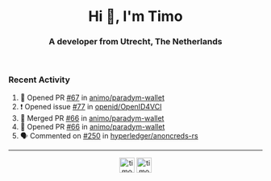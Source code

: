<h1 align="center">Hi 👋, I'm Timo</h1>
<h3 align="center">A developer from Utrecht, The Netherlands</h3>
<br/>
<!-- https://github.com/rahuldkjain/github-profile-readme-generator --!>

<!--  <p align="left"><img src="https://github-readme-stats.vercel.app/api?username=timoglastra&show_icons=true&count_private=true&" alt="timoglastra" /></p> --!>

<!--
Github language stats
<p align="left"><img src="https://github-readme-stats.vercel.app/api/top-langs/?username=timoglastra&layout=compact" alt="timoglastra" /><p>
-->

<!-- Codestats language stats -->
<!-- <p align="left"><img src="https://codestats-readme.vercel.app/api/top-langs/?username=timoglastra&layout=compact&language_count=12" alt="timoglastra" /><p>    --!>
  
<h3>Recent Activity</h3>

<!--START_SECTION:activity-->
1. 💪 Opened PR [#67](https://github.com/animo/paradym-wallet/pull/67) in [animo/paradym-wallet](https://github.com/animo/paradym-wallet)
2. ❗ Opened issue [#77](https://github.com/openid/OpenID4VCI/issues/77) in [openid/OpenID4VCI](https://github.com/openid/OpenID4VCI)
3. 🎉 Merged PR [#66](https://github.com/animo/paradym-wallet/pull/66) in [animo/paradym-wallet](https://github.com/animo/paradym-wallet)
4. 💪 Opened PR [#66](https://github.com/animo/paradym-wallet/pull/66) in [animo/paradym-wallet](https://github.com/animo/paradym-wallet)
5. 🗣 Commented on [#250](https://github.com/hyperledger/anoncreds-rs/issues/250#issuecomment-1733255969) in [hyperledger/anoncreds-rs](https://github.com/hyperledger/anoncreds-rs)
<!--END_SECTION:activity-->

---

<p align="center">
<a href="https://twitter.com/timoglastra" target="blank"><img align="center" src="https://cdn.jsdelivr.net/npm/simple-icons@3.0.1/icons/twitter.svg" alt="timoglastra" height="30" width="30" /></a>
<a href="https://linkedin.com/in/timoglastra" target="blank"><img align="center" src="https://cdn.jsdelivr.net/npm/simple-icons@3.0.1/icons/linkedin.svg" alt="timoglastra" height="30" width="30" /></a>
</p>



